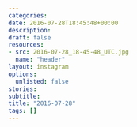 ```yaml
---
categories:
date: 2016-07-28T18:45:48+00:00
description:
draft: false
resources:
- src: 2016-07-28_18-45-48_UTC.jpg
  name: "header"
layout: instagram
options:
  unlisted: false
stories:
subtitle:
title: "2016-07-28"
tags: []
---
```


 
